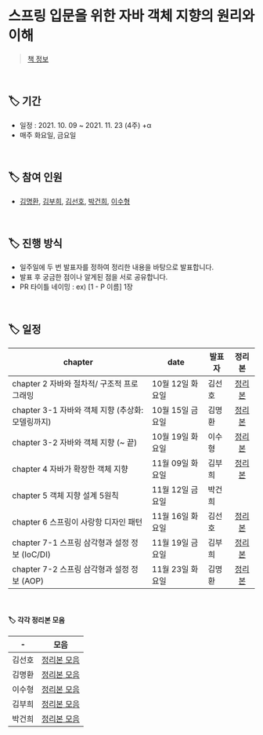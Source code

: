 # 스프링 입문을 위한 자바 객체 지향의 원리와 이해
> [책 정보](http://www.yes24.com/Product/Goods/17350624)

<br/>

## 🏷 기간

- 일정 : 2021. 10. 09 ~ 2021. 11. 23 (4주) +α
- 매주 화요일, 금요일

<br/>

## 🏷 참여 인원

- [김명환](https://github.com/samkimuel), [김부희](https://github.com/buri-1029), [김선호](https://github.com/sunH0), [박건희](https://github.com/BeautterLife), [이수형](https://github.com/LSH0809)

<br/>

## 🏷 진행 방식

- 일주일에 두 번 발표자를 정하여 정리한 내용을 바탕으로 발표합니다.
- 발표 후 궁금한 점이나 알게된 점을 서로 공유합니다.
- PR 타이틀 네이밍 : ex) [1 - P 이름] 1장

<br/>

## 🏷 일정

|chapter|date|발표자|정리본|
|---|---|---|:---:|
|chapter 2   자바와 절차적/ 구조적 프로그래밍|10월 12일 화요일|김선호|[정리본](https://github.com/prgrms-web-devcourse/Be-F2-Book-Study/blob/sunH0/ch02/%5Bch02%5D%EC%9E%90%EB%B0%94%EC%99%80%20%EC%A0%88%EC%B0%A8%EC%A0%81%2C%20%EA%B5%AC%EC%A1%B0%EC%A0%81%20%ED%94%84%EB%A1%9C%EA%B7%B8%EB%9E%98%EB%B0%8D.md)|
|chapter 3-1 자바와 객체 지향 (추상화: 모델링까지)|10월 15일 금요일|김명환|[정리본](https://github.com/prgrms-web-devcourse/Be-F2-Book-Study/blob/samkimuel/ch3.md)|
|chapter 3-2 자바와 객체 지향 (~ 끝)|10월 19일 화요일|이수형|[정리본](https://github.com/LSH0809/Be-F2-Book-Study/blob/main/%EC%A0%95%EB%A6%AC/chapter03-2.md)|
|chapter 4   자바가 확장한 객체 지향|11월 09일 화요일|김부희|[정리본](https://github.com/buri-1029/Be-F2-Book-Study/blob/main/ch4/ch4.md)|
|chapter 5   객체 지향 설계 5원칙|11월 12일 금요일|박건희||
|chapter 6   스프링이 사랑항 디자인 패턴|11월 16일 화요일|김선호|[정리본](https://github.com/prgrms-web-devcourse/Be-F2-Book-Study/blob/sunH0/ch6/%5Bch6%5D%EC%8A%A4%ED%94%84%EB%A7%81%EC%9D%B4%20%F0%9F%92%97%ED%95%9C%20%EB%94%94%EC%9E%90%EC%9D%B8%20%ED%8C%A8%ED%84%B4%20.md)|
|chapter 7-1 스프링 삼각형과 설정 정보 (IoC/DI)|11월 19일 금요일|김부희|[정리본](https://github.com/buri-1029/Be-F2-Book-Study/blob/main/ch7/ch7-1.md)|
|chapter 7-2 스프링 삼각형과 설정 정보 (AOP) |11월 23일 화요일|김명환|[정리본](https://github.com/samkimuel/Be-F2-Book-Study/blob/samkimuel/ch7-2/ch7-2.md)|

<br/>

#### 🏷 각각 정리본 모음

|-|모음|
|---|:---:|
|김선호|[정리본 모음](https://github.com/prgrms-web-devcourse/Be-F2-Book-Study/tree/sunH0)|
|김명환|[정리본 모음](https://github.com/prgrms-web-devcourse/Be-F2-Book-Study/tree/samkimuel)|
|이수형|[정리본 모음](https://github.com/prgrms-web-devcourse/Be-F2-Book-Study/tree/LSH0809)|
|김부희|[정리본 모음](https://github.com/buri-1029/Be-F2-Book-Study)|
|박건희|[정리본 모음](https://github.com/prgrms-web-devcourse/Be-F2-Book-Study/tree/BeautterLife)|

<br/>


